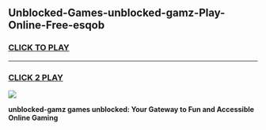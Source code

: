 
## Unblocked-Games-unblocked-gamz-Play-Online-Free-esqob
<h3>
<a href="https://premium76.site?title=unblocked-gamz&ref=26A">CLICK TO PLAY</a></h3>
<hr>

<h3>
<a href="https://premium76.site?title=unblocked-gamz&ref=26A">CLICK 2 PLAY</a>
  
</h3>

<a href="https://premium76.site?title=unblocked-gamz&ref=26A"><img src="https://clearcache.store/games.png"></a>


**unblocked-gamz games unblocked: Your Gateway to Fun and Accessible Online Gaming**
